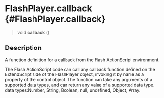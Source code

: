 FlashPlayer.callback {#FlashPlayer.callback}
====================

> void **callback** ()

Description
-----------

A function definition for a callback from the Flash ActionScript
environment.

The Flash ActionScript code can call any callback function defined on
the ExtendScript side of the FlashPlayer object, invoking it by name as
a property of the control object. The function can take any arguments of
a supported data types, and can return any value of a supported data
type. data types:Number, String, Boolean, null, undefined, Object,
Array.
